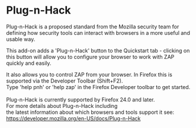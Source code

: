 # Plug-n-Hack

Plug-n-Hack is a proposed standard from the Mozilla security team for defining how security tools can
interact with browsers in a more useful and usable way.

This add-on adds a 'Plug-n-Hack' button to the Quickstart tab - clicking on this button will allow you
to configure your browser to work with ZAP quickly and easily.

It also allows you to control ZAP from your browser. In Firefox this is supported via the Developer Toolbar
(Shift+F2).<br>Type 'help pnh' or 'help zap' in the Firefox Developer toolbar to get started.<br>
<br>
Plug-n-Hack is currently supported by Firefox 24.0 and later. <br>For more details about Plug-n-Hack including<br>
the latest information about which browsers and tools support it see: <a href='https://developer.mozilla.org/en-US/docs/Plug-n-Hack'>https://developer.mozilla.org/en-US/docs/Plug-n-Hack</a>
